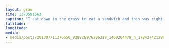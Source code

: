 ```yaml
---
layout: gram
time: 1373591563
caption: "I sat down in the grass to eat a sandwich and this was right there waiting for me."
latitude: 
longitude: 
media:
- media/posts/201307/11376550_838828976206229_1460264479_n_17842742128000351.jpg
---
```

